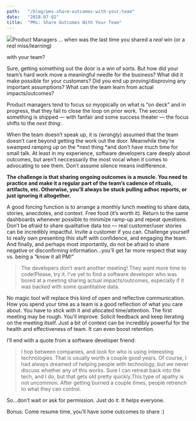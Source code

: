 ```yaml
---
path:	"/blog/pms-share-outcomes-with-your-team"
date:	"2018-07-02"
title:	"PMs: Share Outcomes With Your Team"
---
```


![](/images/1*SEZ0jMnhJB-QnaCcMxzihg@2x.jpeg)Product Managers … when was the last time you shared a *real* win (or a *real* miss/learning)

 with your team?

Sure, getting something out the door is a win of sorts. But how did your team’s hard work move a meaningful needle for the business? What did it make possible for your customers? Did you end up proving/disproving any important assumptions? What can the team learn from actual impacts/outcomes?

Product managers tend to focus *so* myopically on what is “on deck” and in progress, that they fail to close the loop on prior work. The second something is shipped — with fanfair and some success theater — the focus shifts to the *next thing*.

When the team doesn’t speak up, it is (wrongly) assumed that the team doesn’t care beyond getting the work out the door. Meanwhile they’re swamped ramping up on the *next thing *and don’t have much time for small talk. At least in my experience, software developers care deeply about outcomes, but aren’t neccessarily the most vocal when it comes to advocating to see them. Don’t assume silence means indifference.

**The challenge is that sharing ongoing outcomes is a muscle. You need to practice and make it a regular part of the team’s cadence of rituals, artifacts, etc. Otherwise, you’ll always be stuck pulling adhoc reports, or just ignoring it altogether.**

A good forcing function is to arrange a monthly lunch meeting to share data, stories, anecdotes, and context. Free food (it’s worth it). Return to the same dashboards whenever possible to minimize ramp-up and repeat questions. Don’t be afraid to share qualitative data too — real customer/user stories can be incredibly impactful. Invite a customer if you can. Challenge yourself to really own presenting this stuff with confidence, and engaging the team. And finally, and perhaps most importantly, do not be afraid to share negative or disconfirming information…you’ll get far more respect that way vs. being a “know it all PM!”


> The developers don’t want another meeting! They want more time to code!Please, try it. I’ve yet to find a software developer who was bored at a meeting sharing actual impacts/outcomes, especially if it was backed with some quantitative data.

No magic tool will replace this kind of open and reflective communication. How you spend your time as a team is a good reflection of what you care about. You have to stick with it and allocated time/attention. The first meeting may be rough. You’ll improve. Solicit feedback and keep iterating on the meeting itself. Just a bit of context can be incredibly powerful for the health and effectiveness of team. It can even boost retention.

I’ll end with a quote from a software developer friend:


> I hop between companies, and look for who is using interesting technologies. That is usually worth a couple good years. Of course, I had always dreamed of helping people with technology, but we never discuss whether any of this works. Sure I can retreat back into the tech, and I do, but that gets old pretty quickly.This type of apathy is not uncommon. After getting burned a couple times, people retrench to what they can control.

So…don’t wait or ask for permission. Just do it. It helps everyone.

Bonus: Come resume time, you’ll have some outcomes to share :)

